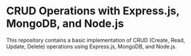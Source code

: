 # CRUD Operations with Express.js, MongoDB, and Node.js

This repository contains a basic implementation of CRUD (Create, Read, Update, Delete) operations using Express.js, MongoDB, and Node.js.
 
